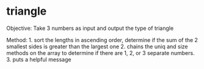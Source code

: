 triangle
========

Objective: Take 3 numbers as input and output the type of triangle

Method: 1. sort the lengths in ascending order, determine if the sum of the 2 smallest sides is greater than the largest one
        2. chains the uniq and size methods on the array to determine if there are 1, 2, or 3 separate numbers.
        3. puts a helpful message
